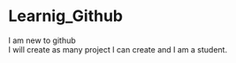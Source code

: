 # Learnig_Github 
I am new to github
<br>
I will create as many project I can create and I am a student.

